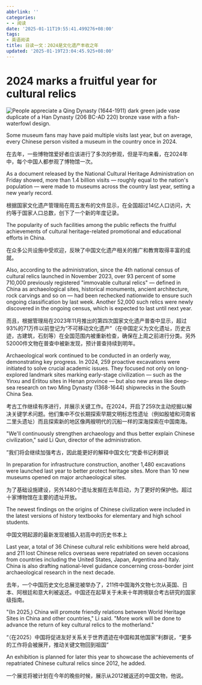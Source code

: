 ```yaml
---
abbrlink: ''
categories:
- - 阅读
date: '2025-01-11T19:55:41.499276+08:00'
tags:
- 英语阅读
title: 日读一文：2024是文化遗产丰收之年
updated: '2025-01-19T23:04:45.925+08:00'
---
```

# 2024 marks a fruitful year for cultural relics

![People appreciate a Qing Dynasty (1644-1911) dark green jade vase duplicate of a Han Dynasty (206 BC-AD 220) bronze vase with a fish-waterfowl design.](https://img2.chinadaily.com.cn/images/202501/11/67814948a310f1268d8833ca.jpeg)

Some museum fans may have paid multiple visits last year, but on average, every Chinese person visited a museum in the country once in 2024.

在去年，一些博物馆爱好者应该进行了多次的参观，但是平均来看，在2024年中，每个中国人都参观了博物馆一次。

As a document released by the National Cultural Heritage Administration on Friday showed, more than 1.4 billion visits — roughly equal to the nation's population — were made to museums across the country last year, setting a new yearly record.

根据国家文化遗产管理局在周五发布的文件显示，在全国超过14亿人口访问，大约等于国家人口总数，创下了一个新的年度记录。

The popularity of such facilities among the public reflects the fruitful achievements of cultural heritage-related promotional and educational efforts in China.

在众多公共设施中受欢迎，反映了中国文化遗产相关的推广和教育取得丰富的成就。

Also, according to the administration, since the 4th national census of cultural relics launched in November 2023, over 93 percent of some 710,000 previously registered "immovable cultural relics" — defined in China as archaeological sites, historical monuments, ancient architecture, rock carvings and so on — had been rechecked nationwide to ensure such ongoing classification by last week. Another 52,000 such relics were newly discovered in the ongoing census, which is expected to last until next year.

而且，根据管理局在2023年11月推出的第四次国家文化遗产普查中显示，超过93%的71万件以前登记为“不可移动文化遗产”（在中国定义为文化遗址，历史古迹，古建筑，石刻等）在全国范围内被重新检查，确保在上周之前进行分类。另外52000件文物在普查中被新发现，预计普查持续到明年。

Archaeological work continued to be conducted in an orderly way, demonstrating key progress. In 2024, 259 proactive excavations were initiated to solve crucial academic issues. They focused not only on long-explored landmark sites marking early-stage civilization — such as the Yinxu and Erlitou sites in Henan province — but also new areas like deep-sea research on two Ming Dynasty (1368-1644) shipwrecks in the South China Sea.

考古工作继续有序进行，并展示关键工作。在2024，开启了259次主动挖掘以解决关键学术问题。他们集中不仅长期探索早期文明标志性遗址（例如殷墟和河南省二里头遗址）而且探索新的地区像两艘明代的沉船一样的深海探索在中国南海。

"We'll continuously strengthen archaeology and thus better explain Chinese civilization," said Li Qun, director of the administration.

”我们将会继续加强考古，因此能更好的解释中国文化“党委书记利群说

In preparation for infrastructure construction, another 1,480 excavations were launched last year to better protect heritage sites. More than 10 new museums opened on major archaeological sites.

为了基础设施建设，另外1480个遗址发掘在去年启动，为了更好的保护他。超过十家博物馆在主要的遗址开放。

The newest findings on the origins of Chinese civilization were included in the latest versions of history textbooks for elementary and high school students.

中国文明起源的最新发现被插入初高中的历史书本上

Last year, a total of 36 Chinese cultural relic exhibitions were held abroad, and 211 lost Chinese relics overseas were repatriated on seven occasions from countries including the United States, Japan, Argentina and Italy. China is also drafting national-level guidance concerning cross-border joint archaeological research in the next decade.

去年，一个中国历史文化总展览被举办了，211件中国海外文物七次从英国、日本、阿根廷和意大利被返还。中国还在起草关于未来十年跨境联合考古研究的国家级指南。

"(In 2025,) China will promote friendly relations between World Heritage Sites in China and other countries," Li said. "More work will be done to advance the return of key cultural relics to the motherland."

“（在2025）中国将促进友好关系关于世界遗迹在中国和其他国家”利群说，“更多的工作将会被展开，推动关键文物回到祖国”

An exhibition is planned for later this year to showcase the achievements of repatriated Chinese cultural relics since 2012, he added.

一个展览将被计划在今年的晚些时候，展示从2012被返还的中国文物，他说。
